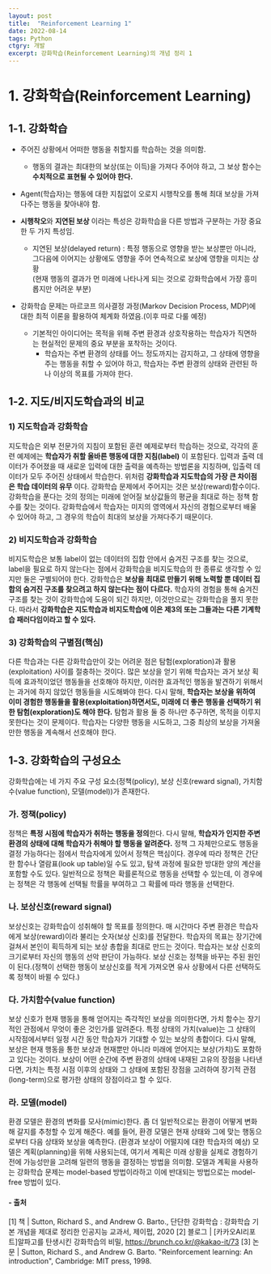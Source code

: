 ```yaml
---
layout: post
title:  "Reinforcement Learning 1"
date: 2022-08-14
tags: Python
ctgry: 개발
excerpt: 강화학습(Reinforcement Learning)의 개념 정리 1
---
```


# 1. 강화학습(Reinforcement Learning)
## 1-1. 강화학습
- 주어진 상황에서 어떠한 행동을 취할지를 학습하는 것을 의미함.
  - 행동의 결과는 최대한의 보상(또는 이득)을 가져다 주어야 하고, 그 보상 함수는 **수치적으로 표현될 수 있어야 한다.**
- Agent(학습자)는 행동에 대한 지침없이 오로지 시행착오를 통해 최대 보상을 가져다주는 행동을 찾아내야 함.
- **시행착오**와 **지연된 보상** 이라는 특성은 강화학습을 다른 방법과 구분하는 가장 중요한 두 가지 특성임.
  - 지연된 보상(delayed return) : 특정 행동으로 영향을 받는 보상뿐만 아니라, 그다음에 이어지는 상황에도 영향을 주어 연속적으로 보상에 영향을 미치는 상황<br>
    (현재 행동의 결과가 먼 미래에 나타나게 되는 것으로 강화학습에서 가장 흥미롭지만 어려운 부분)

- 강화학습 문제는 마르코프 의사결정 과정(Markov Decision Process, MDP)에 대한 최적 이론을 활용하여 체계화 하였음.(이후 따로 다룰 예정)
  - 기본적인 아이디어는 목적을 위해 주변 환경과 상호작용하는 학습자가 직면하는 현실적인 문제의 중요 부분을 포착하는 것이다.
    - 학습자는 주변 환경의 상태를 어느 정도까지는 감지하고, 그 상태에 영향을 주는 행동을 취할 수 있어야 하고, 학습자는 주변 환경의 상태와 관련된 하나 이상의 목표를 가져야 한다.

## 1-2. 지도/비지도학습과의 비교
### 1) 지도학습과 강화학습
지도학습은 외부 전문가의 지침이 포함된 훈련 예제로부터 학습하는 것으로, 각각의 훈련 예제에는 **학습자가 취할 올바른 행동에 대한 지침(label)** 이 포함된다. 
입력과 출력 데이터가 주어졌을 때 새로운 입력에 대한 출력을 예측하는 방법론을 지칭하며, 입출력 데이터가 모두 주어진 상태에서 학습한다.
위처럼 **강화학습과 지도학습의 가장 큰 차이점은 학습 데이터의 유무** 이다. 
강화학습 문제에서 주어지는 것은 보상(reward)함수이다. 강화학습을 푼다는 것의 정의는 미래에 얻어질 보상값들의 평균을 최대로 하는 정책 함수를 찾는 것이다.
강화학습에서 학습자는 미지의 영역에서 자신의 경험으로부터 배울 수 있어야 하고, 그 경우의 학습이 최대의 보상을 가져다주기 때문이다.

### 2) 비지도학습과 강화학습
비지도학습은 보통 label이 없는 데이터의 집합 안에서 숨겨진 구조를 찾는 것으로, label을 필요로 하지 않는다는 점에서 강화학습을 비지도학습의 한 종류로 생각할 수 있지만 둘은 구별되어야 한다.
강화학습은 **보상을 최대로 만들기 위해 노력할 뿐 데이터 집합의 숨겨진 구조를 찾으려고 하지 않는다는 점이 다르다.**
학습자의 경험을 통해 숨겨진 구조를 찾는 것이 강화학습에 도움이 되긴 하지만, 이것만으로는 강화학습을 풀지 못한다.
따라서 **강화학습은 지도학습과 비지도학습에 이은 제3의 또는 그들과는 다른 기계학습 패러다임이라고 할 수 있다.**


### 3) 강화학습의 구별점(핵심)
다른 학습과는 다른 강화학습만이 갖는 어려운 점은 탐험(exploration)과 활용(exploitation) 사이를 절충하는 것이다.
많은 보상을 얻기 위해 학습자는 과거 보상 획득에 효과적이었던 행동들을 선호해야 하지만, 이러한 효과적인 행동을 발견하기 위해서는 과거에 하지 않았던 행동들을 시도해봐야 한다.
다시 말해, **학습자는 보상을 위하여 이미 경험한 행동들을 활용(exploitation)하면서도, 미래에 더 좋은 행동을 선택하기 위한 탐험(exploration)도 해야 한다.**
탐험과 활용 둘 중 하나만 추구하면, 목적을 이루지 못한다는 것이 문제이다. 학습자는 다양한 행동을 시도하고, 그중 최상의 보상을 가져올 만한 행동을 계속해서 선호해야 한다.


## 1-3. 강화학습의 구성요소
강화학습에는 네 가지 주요 구성 요소(정책(policy), 보상 신호(reward signal), 가치함수(value function), 모델(model))가 존재한다.
### 가. 정책(policy)
정책은 **특정 시점에 학습자가 취하는 행동을 정의**한다. 다시 말해, **학습자가 인지한 주변 환경의 상태에 대해 학습자가 취해야 할 행동을 알려준다.**
정책 그 자체만으로도 행동을 결정 가능하다는 점에서 학습자에게 있어서 정책은 핵심이다.
경우에 따라 정책은 간단한 함수나 열람표(look up table)일 수도 있고, 탐색 과정에 필요한 방대한 양의 계산을 포함할 수도 있다.
일반적으로 정책은 확률론적으로 행동을 선택할 수 있는데, 이 경우에는 정책은 각 행동에 선택될 학률을 부여하고 그 확률에 따라 행동을 선택한다.

### 나. 보상신호(reward signal)
보상신호는 강화학습이 성취해야 할 목표를 정의한다. 매 시간마다 주변 환경은 학습자에게 보상(reward)이라 불리는 숫자(보상 신호)를 전달한다.
학습자의 목표는 장기간에 걸쳐서 본인이 획득하게 되는 보상 총합을 최대로 만드는 것이다. 학습자는 보상 신호의 크기로부터 자신의 행동의 선악 판단이 가능하다.
보상 신호는 정책을 바꾸는 주된 원인이 된다.(정책이 선택한 행동이 보상신호를 적게 가져오면 유사 상황에서 다른 선택하도록 정책이 바뀔 수 있다.)

### 다. 가치함수(value function)
보상 신호가 현재 행동을 통해 얻어지는 즉각적인 보상을 의미한다면, 가치 함수는 장기적인 관점에서 무엇이 좋은 것인가를 알려준다.
특정 상태의 가치(value)는 그 상태의 시작점에서부터 일정 시간 동안 학습자가 기대할 수 있는 보상의 총합이다.
다시 말해, 보상은 현재 행동을 통한 보상과 현재뿐만 아니라 미래에 얻어지는 보상(가치)도 포함하고 있다는 것이다.
보상이 어떤 순간에 주변 환경의 상태에 내재된 고유의 장점을 나타낸다면, 가치는 특정 시점 이후의 상태와 그 상태에 포함된 장점을 고려하여 장기적 관점(long-term)으로 평가한 상태의 장점이라고 할 수 있다.

### 라. 모델(model)
환경 모델은 환경의 변화를 모사(mimic)한다. 좀 더 일반적으로는 환경이 어떻게 변화해 갈지를 추청할 수 있게 해준다. 
예를 들어, 환경 모델은 현재 상태와 그에 맞는 행동으로부터 다음 상태와 보상을 예측한다. (환경과 보상이 어떨지에 대한 학습자의 예상)
모델은 계획(planning)을 위해 사용되는데, 여기서 계획은 미래 상황을 실제로 경험하기 전에 가능성만을 고려해 일련의 행동을 결정하는 방법을 의미함.
모델과 계획을 사용하는 강화학습 문제는 model-based 방법이라하고 이에 반대되는 방법으로는 model-free 방법이 있다.


#### - 출처
[1] 책 | Sutton, Richard S., and Andrew G. Barto., 단단한 강화학습 : 강화학습 기본 개념을 제대로 정리한 인공지능 교과서, 제이펍, 2020
[2] 블로그 | [카카오AI리포트]알파고를 탄생시킨 강화학습의 비밀, https://brunch.co.kr/@kakao-it/73
[3] 논문 | Sutton, Richard S., and Andrew G. Barto. "Reinforcement learning: An introduction", Cambridge: MIT press, 1998. 

